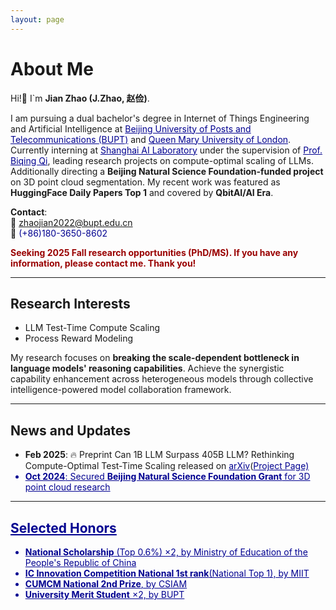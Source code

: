 ```yaml
---
layout: page
---
```


# About Me
Hi!👋 I`m **Jian Zhao (J.Zhao, 赵俭)**. 


I am pursuing a dual bachelor's degree in Internet of Things Engineering and Artificial Intelligence at <a href="https://www.bupt.edu.cn/" style="color: #000090;">Beijing University of Posts and Telecommunications (BUPT)<a> and <a href="https://www.qmul.ac.uk/" style="color: #000090;">Queen Mary University of London<a>. Currently interning at <a href="https://www.shlab.org.cn/" style="color: #000090;">Shanghai AI Laboratory<a> under the supervision of <a href="https://biqing-qi.github.io/" style="color: #000090;">Prof. Biqing Qi</a>, leading research projects on compute-optimal scaling of LLMs. Additionally directing a **Beijing Natural Science Foundation-funded project** on 3D point cloud segmentation. My recent work was featured as **HuggingFace Daily Papers Top 1** and covered by **QbitAI/AI Era**. 



**Contact**:   
📮 <font color="#000090">zhaojian2022@bupt.edu.cn</font>   
📱 <font color="#000090">(+86)180-3650-8602</font>   


**<font color="#990000">Seeking 2025 Fall research opportunities (PhD/MS). If you have any information, please contact me. Thank you!</font>** 

---

## Research Interests

- LLM Test-Time Compute Scaling
- Process Reward Modeling
<!-- - AI Mathematical Reasoning -->

My research focuses on **breaking the scale-dependent bottleneck in language models' reasoning capabilities**. Achieve the synergistic capability enhancement across heterogeneous models through collective intelligence-powered model collaboration framework.

---

## News and Updates

- **Feb 2025**: 🔥 Preprint Can 1B LLM Surpass 405B LLM? Rethinking Compute-Optimal Test-Time Scaling released on <a href="https://arxiv.org/abs/2502.06703" style="color: #000090;">arXiv<a>(<a href="https://ryanliu112.github.io/compute-optimal-tts" style="color: #000090;">Project Page)
- **Oct 2024**: Secured **Beijing Natural Science Foundation Grant** for 3D point cloud research
<!-- - **Oct 2024**: Authored *Scaling Test-Time Compute of Process Reward Models* (Work in Progress) -->
<!-- - **Oct 2024**: Initiated multi-year collaboration project with Shanghai AI Lab -->

---

## Selected Honors
- **National Scholarship** (Top 0.6%) ×2, by Ministry of Education of the People's Republic of China
- **IC Innovation Competition National 1st rank**(National Top 1), by MIIT
- **CUMCM National 2nd Prize**, by CSIAM
- **University Merit Student** ×2, by BUPT